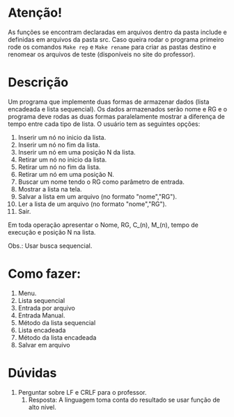 # Atenção!
As funções se encontram declaradas em arquivos dentro da pasta include e definidas em arquivos da pasta src. Caso queira rodar o programa primeiro rode os comandos ```Make rep``` e ```Make rename``` para criar as pastas destino e renomear os arquivos de teste (disponíveis no site do professor).

# Descrição
Um programa que implemente duas formas de armazenar dados (lista encadeada e lista sequencial). Os dados armazenados serão nome e RG e o programa deve rodas as duas formas paralelamente mostrar a diferença de tempo entre cada tipo de lista.
O usuário tem as seguintes opções:
1. Inserir um nó no inicio da lista.
2. Inserir um nó no fim da lista.
3. Inserir um nó em uma posição N da lista.
4. Retirar um nó no inicio da lista.
5. Retirar um nó no fim da lista.
6. Retirar um nó em uma posição N.
7. Buscar um nome tendo o RG como parâmetro de entrada.
8. Mostrar a lista na tela.
9. Salvar a lista em um arquivo (no formato "nome","RG").
10. Ler a lista de um arquivo (no formato "nome","RG").
11. Sair.

Em toda operação apresentar o Nome, RG, C_(n), M_(n), tempo de execução e posição N na lista.

Obs.: Usar busca sequencial.

# Como fazer:

1. Menu.
2. Lista sequencial
3. Entrada por arquivo
4. Entrada Manual.
5. Método da lista sequencial
6. Lista encadeada
7. Método da lista encadeada
8. Salvar em arquivo


# Dúvidas
1. Perguntar sobre LF e CRLF para o professor.
   1. Resposta: A linguagem toma conta do resultado se usar função de alto nível.
